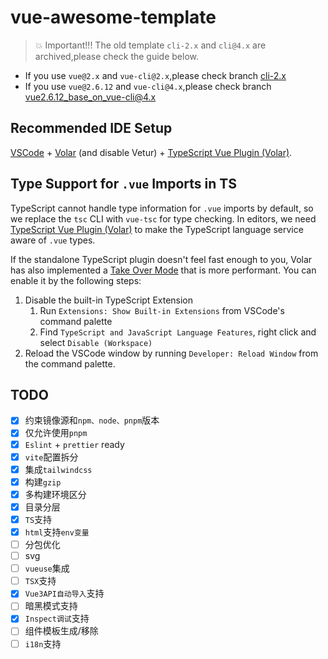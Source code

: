# vue-awesome-template

> 💥 Important!!! The old template `cli-2.x` and `cli@4.x` are archived,please check the guide below.

- If you use `vue@2.x` and `vue-cli@2.x`,please check branch [cli-2.x](https://github.com/BryanAdamss/vue-awesome-template/tree/cli-2.x)
- If you use `vue@2.6.12` and `vue-cli@4.x`,please check branch [vue2.6.12_base_on_vue-cli@4.x](https://github.com/BryanAdamss/vue-awesome-template/tree/vue2.6.12_base_on_vue-cli%404.x)

## Recommended IDE Setup

[VSCode](https://code.visualstudio.com/) + [Volar](https://marketplace.visualstudio.com/items?itemName=Vue.volar) (and disable Vetur) + [TypeScript Vue Plugin (Volar)](https://marketplace.visualstudio.com/items?itemName=Vue.vscode-typescript-vue-plugin).

## Type Support for `.vue` Imports in TS

TypeScript cannot handle type information for `.vue` imports by default, so we replace the `tsc` CLI with `vue-tsc` for type checking. In editors, we need [TypeScript Vue Plugin (Volar)](https://marketplace.visualstudio.com/items?itemName=Vue.vscode-typescript-vue-plugin) to make the TypeScript language service aware of `.vue` types.

If the standalone TypeScript plugin doesn't feel fast enough to you, Volar has also implemented a [Take Over Mode](https://github.com/johnsoncodehk/volar/discussions/471#discussioncomment-1361669) that is more performant. You can enable it by the following steps:

1. Disable the built-in TypeScript Extension
   1. Run `Extensions: Show Built-in Extensions` from VSCode's command palette
   2. Find `TypeScript and JavaScript Language Features`, right click and select `Disable (Workspace)`
2. Reload the VSCode window by running `Developer: Reload Window` from the command palette.

## TODO

- [x] 约束镜像源和`npm、node、pnpm`版本
- [x] 仅允许使用`pnpm`
- [x] `Eslint` + `prettier` ready
- [x] `vite`配置拆分
- [x] 集成`tailwindcss`
- [x] 构建`gzip`
- [x] 多构建环境区分
- [x] 目录分层
- [x] `TS`支持
- [x] `html`支持`env变量`
- [ ] 分包优化
- [ ] svg
- [ ] `vueuse`集成
- [ ] `TSX`支持
- [x] `Vue3API自动导入`支持
- [ ] 暗黑模式支持
- [x] `Inspect调试`支持
- [ ] 组件模板生成/移除
- [ ] `i18n`支持
